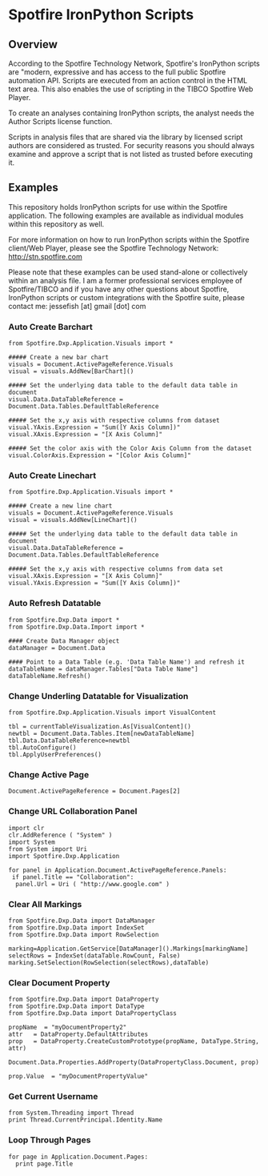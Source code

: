 # Spotfire IronPython Scripts

## Overview 

According to the Spotfire Technology Network, Spotfire's IronPython scripts are "modern, expressive and has access to the full public Spotfire automation API. Scripts are executed from an action control in the HTML text area. This also enables the use of scripting in the TIBCO Spotfire Web Player. 

To create an analyses containing IronPython scripts, the analyst needs the Author Scripts license function. 

Scripts in analysis files that are shared via the library by licensed script authors are considered as trusted. For security reasons you should always examine and approve a script that is not listed as trusted before executing it.

## Examples

This repository holds IronPython scripts for use within the Spotfire application. The following examples are available as individual modules within this repository as well. 

For more information on how to run IronPython scripts within the Spotfire client/Web Player, please see the Spotfire Technology Network: http://stn.spotfire.com

Please note that these examples can be used stand-alone or collectively within an analysis file. I am a former professional services employee of Spotfire/TIBCO and if you have any other questions about Spotfire,  IronPython scripts or custom integrations with the Spotfire suite, please contact me: jessefish [at] gmail [dot] com 

### Auto Create Barchart

```
from Spotfire.Dxp.Application.Visuals import *

##### Create a new bar chart
visuals = Document.ActivePageReference.Visuals
visual = visuals.AddNew[BarChart]()

##### Set the underlying data table to the default data table in document
visual.Data.DataTableReference = Document.Data.Tables.DefaultTableReference

##### Set the x,y axis with respective columns from dataset
visual.YAxis.Expression = "Sum([Y Axis Column])"
visual.XAxis.Expression = "[X Axis Column]"

##### Set the color axis with the Color Axis Column from the dataset
visual.ColorAxis.Expression = "[Color Axis Column]"
```

### Auto Create Linechart

```
from Spotfire.Dxp.Application.Visuals import *

##### Create a new line chart
visuals = Document.ActivePageReference.Visuals
visual = visuals.AddNew[LineChart]()

##### Set the underlying data table to the default data table in document
visual.Data.DataTableReference = Document.Data.Tables.DefaultTableReference

##### Set the x,y axis with respective columns from data set
visual.XAxis.Expression = "[X Axis Column]"
visual.YAxis.Expression = "Sum([Y Axis Column])"
```

### Auto Refresh Datatable

```
from Spotfire.Dxp.Data import *
from Spotfire.Dxp.Data.Import import *

#### Create Data Manager object
dataManager = Document.Data

#### Point to a Data Table (e.g. 'Data Table Name') and refresh it
dataTableName = dataManager.Tables["Data Table Name"]
dataTableName.Refresh()
```

### Change Underling Datatable for Visualization

```
from Spotfire.Dxp.Application.Visuals import VisualContent

tbl = currentTableVisualization.As[VisualContent]()
newtbl = Document.Data.Tables.Item[newDataTableName]
tbl.Data.DataTableReference=newtbl
tbl.AutoConfigure()
tbl.ApplyUserPreferences()
```

### Change Active Page

```
Document.ActivePageReference = Document.Pages[2]
```

### Change URL Collaboration Panel

```
import clr
clr.AddReference ( "System" )
import System
from System import Uri
import Spotfire.Dxp.Application

for panel in Application.Document.ActivePageReference.Panels:
 if panel.Title == "Collaboration":
  panel.Url = Uri ( "http://www.google.com" )
```

### Clear All Markings 

```
from Spotfire.Dxp.Data import DataManager 
from Spotfire.Dxp.Data import IndexSet 
from Spotfire.Dxp.Data import RowSelection 

marking=Application.GetService[DataManager]().Markings[markingName]
selectRows = IndexSet(dataTable.RowCount, False)
marking.SetSelection(RowSelection(selectRows),dataTable)
```

### Clear Document Property

```
from Spotfire.Dxp.Data import DataProperty 
from Spotfire.Dxp.Data import DataType 
from Spotfire.Dxp.Data import DataPropertyClass 

propName  = "myDocumentProperty2" 
attr   = DataProperty.DefaultAttributes 
prop   = DataProperty.CreateCustomPrototype(propName, DataType.String, attr) 

Document.Data.Properties.AddProperty(DataPropertyClass.Document, prop) 

prop.Value  = "myDocumentPropertyValue"
```

### Get Current Username

```
from System.Threading import Thread 
print Thread.CurrentPrincipal.Identity.Name 
```

### Loop Through Pages 
```
for page in Application.Document.Pages:
  print page.Title
````


